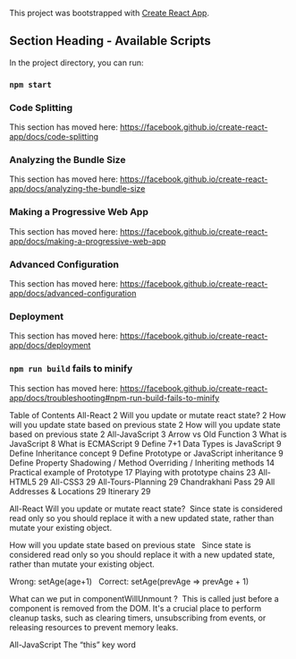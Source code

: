 This project was bootstrapped with [Create React App](https://github.com/facebook/create-react-app).

## Section Heading - Available Scripts

In the project directory, you can run:

### `npm start`

### Code Splitting

This section has moved here: https://facebook.github.io/create-react-app/docs/code-splitting

### Analyzing the Bundle Size

This section has moved here: https://facebook.github.io/create-react-app/docs/analyzing-the-bundle-size

### Making a Progressive Web App

This section has moved here: https://facebook.github.io/create-react-app/docs/making-a-progressive-web-app

### Advanced Configuration

This section has moved here: https://facebook.github.io/create-react-app/docs/advanced-configuration

### Deployment

This section has moved here: https://facebook.github.io/create-react-app/docs/deployment

### `npm run build` fails to minify

This section has moved here: https://facebook.github.io/create-react-app/docs/troubleshooting#npm-run-build-fails-to-minify


Table of Contents
All-React	2
Will you update or mutate react state?	2
How will you update state based on previous state	2
How will you update state based on previous state	2
All-JavaScript	3
Arrow vs Old Function	3
What is JavaScript	8
What is ECMAScript	9
Define 7+1 Data Types is JavaScript	9
Define Inheritance concept	9
Define Prototype or JavaScript inheritance	9
Define Property Shadowing / Method Overriding / Inheriting methods	14
Practical example of Prototype	17
Playing with prototype chains	23
All-HTML5	29
All-CSS3	29
All-Tours-Planning	29
Chandrakhani Pass	29
All Addresses & Locations	29
Itinerary	29

All-React
Will you update or mutate react state? 
Since state is considered read only so you should replace it with a new updated state, rather than mutate your existing object.  


How will you update state based on previous state  
Since state is considered read only so you should replace it with a new updated state, rather than mutate your existing object.  

Wrong: setAge(age+1)  
Correct: setAge(prevAge => prevAge + 1)  

What can we put in componentWillUnmount ? 
This is called just before a component is removed from the DOM. It's a crucial place to perform cleanup tasks, such as clearing timers, unsubscribing from events, or releasing resources to prevent memory leaks. 
















All-JavaScript
The “this” key word

